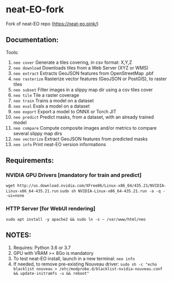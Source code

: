 # neat-EO-fork
Fork of neat-EO repo (https://neat-eo.pink/)

## Documentation:
Tools:
1. `neo cover` Generate a tiles covering, in csv format: X,Y,Z
1. `neo download` Downloads tiles from a Web Server (XYZ or WMS)
1. `neo extract` Extracts GeoJSON features from OpenStreetMap .pbf
1. `neo rasterize` Rasterize vector features (GeoJSON or PostGIS), to raster tiles
1. `neo subset` Filter images in a slippy map dir using a csv tiles cover
1. `neo tile` Tile a raster coverage
1. `neo train` Trains a model on a dataset
1. `neo eval` Evals a model on a dataset
1. `neo export` Export a model to ONNX or Torch JIT
1. `neo predict` Predict masks, from a dataset, with an already trained model
1. `neo compare` Compute composite images and/or metrics to compare several slippy map dirs
1. `neo vectorize` Extract GeoJSON features from predicted masks
1. `neo info` Print neat-EO version informations

## Requirements:
### NVIDIA GPU Drivers [mandatory for train and predict]
`wget http://us.download.nvidia.com/XFree86/Linux-x86_64/435.21/NVIDIA-Linux-x86_64-435.21.run`
`sudo sh NVIDIA-Linux-x86_64-435.21.run -a -q --ui=none`

### HTTP Server [for WebUI rendering]
`sudo apt install -y apache2 && sudo ln -s ~ /var/www/html/neo`

## NOTES:
1. Requires: Python 3.6 or 3.7
1. GPU with VRAM >= 8Go is mandatory
1. To test neat-EO install, launch in a new terminal: `neo info`
1. If needed, to remove pre-existing Nouveau driver: `sudo sh -c "echo blacklist nouveau > /etc/modprobe.d/blacklist-nvidia-nouveau.conf && update-initramfs -u && reboot"`
